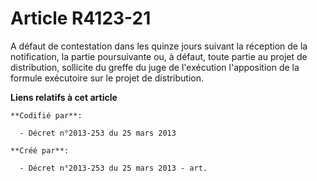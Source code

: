 # Article R4123-21

A défaut de contestation dans les quinze jours suivant la réception de la notification, la partie poursuivante ou, à défaut,
toute partie au projet de distribution, sollicite du greffe du juge de l'exécution l'apposition de la formule exécutoire sur
le projet de distribution.

**Liens relatifs à cet article**

	**Codifié par**:

	  - Décret n°2013-253 du 25 mars 2013

	**Créé par**:

	  - Décret n°2013-253 du 25 mars 2013 - art.
